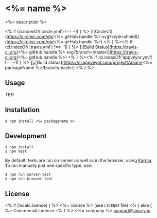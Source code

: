 # <%= name %>

<%= description %>

<% if (ci.indexOf('circle.yml') !== -1) { %>
[![CircleCI](https://circleci.com/gh/<%= gitHub.handle %>.svg?style=shield)](https://circleci.com/gh/<%= gitHub.handle %>)
<% } %><% if (ci.indexOf('.travis.yml') !== -1) { %>
[![Build Status](https://travis-ci.org/<%= gitHub.handle %>.svg?branch=master)](https://travis-ci.org/<%= gitHub.handle %>)
<% } %><% if (ci.indexOf('appveyor.yml') !== -1) { %>
[![Build status](https://ci.appveyor.com/api/projects/status/.../branch/master?svg=true)](https://ci.appveyor.com/project/Apiary/<%= packageName %>/branch/master)
<% } %>

## Usage

_TBD_

## Installation

```shell
$ npm install <%= packageName %>
```

## Development

```shell
$ npm install
$ npm test
```

By default, tests are ran on server as well as in the browser, using
[Karma](karma-runner.github.io/). To ran manually just one specific type, use:

```shell
$ npm run server-test
$ npm run browser-test
```

## License

<% if (locals.license) { %>
<%= license %> (see `LICENSE` file)
<% } else { %>
Commercial License
<% } %>
<%= company %> <support@apiary.io>
